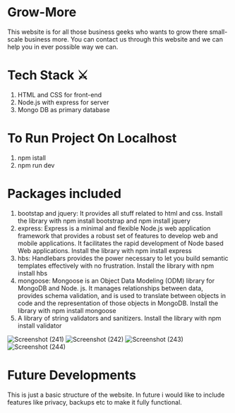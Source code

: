 # Grow-More
This website is for all those business geeks who wants to grow there small-scale business more. You can contact us through this website and we can help you in ever possible way we can.

# Tech Stack ⚔
1. HTML and CSS for front-end
2. Node.js with express for server
3. Mongo DB as primary database

# To Run Project On Localhost
1. npm istall
2. npm run dev

# Packages included
1. bootstap and jquery: It provides all stuff related to html and css. Install the library with npm install bootstrap and npm install jquery
2. express: Express is a minimal and flexible Node.js web application framework that provides a robust set of features to develop web and mobile applications. It facilitates the rapid development of Node based Web applications. Install the library with npm install express
3. hbs: Handlebars provides the power necessary to let you build semantic templates effectively with no frustration. Install the library with npm install hbs
4. mongoose: Mongoose is an Object Data Modeling (ODM) library for MongoDB and Node. js. It manages relationships between data, provides schema validation, and is used to translate between objects in code and the representation of those objects in MongoDB. Install the library with npm install mongoose
5. A library of string validators and sanitizers. Install the library with npm install validator


![Screenshot (241)](https://user-images.githubusercontent.com/71898741/123625559-7c91f400-d82d-11eb-874f-0cdd820c4417.png)
![Screenshot (242)](https://user-images.githubusercontent.com/71898741/123625579-8156a800-d82d-11eb-9368-38eb2ef3dd22.png)
![Screenshot (243)](https://user-images.githubusercontent.com/71898741/123625593-861b5c00-d82d-11eb-9fde-37358498d033.png)
![Screenshot (244)](https://user-images.githubusercontent.com/71898741/123625609-8b78a680-d82d-11eb-85bb-9450fd5030f8.png)


# Future Developments
This is just a basic structure of the website. In future i would like to include features like privacy, backups etc to make it fully functional.
